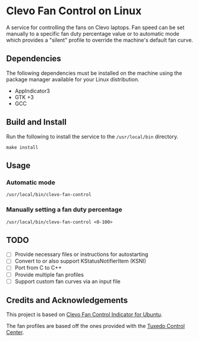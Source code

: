 # Clevo Fan Control on Linux

A service for controlling the fans on Clevo laptops.
Fan speed can be set manually to a specific fan duty percentage value
or to automatic mode which provides a "silent" profile to override the
machine's default fan curve.

## Dependencies

The following dependencies must be installed on the machine using the
package manager available for your Linux distribution.

- AppIndicator3
- GTK +3
- GCC

Build and Install
-----------------

Run the following to install the service to the `/usr/local/bin` directory.

```shell
make install
```

## Usage

### Automatic mode
`/usr/local/bin/clevo-fan-control`

### Manually setting a fan duty percentage

`/usr/local/bin/clevo-fan-control <0-100>`

## TODO
- [ ] Provide necessary files or instructions for autostarting
- [ ] Convert to or also support KStatusNotifierItem (KSNI)
- [ ] Port from C to C++
- [ ] Provide multiple fan profiles
- [ ] Support custom fan curves via an input file

## Credits and Acknowledgements

This project is based on 
[Clevo Fan Control Indicator for Ubuntu](https://github.com/SkyLandTW/clevo-indicator).

The fan profiles are based off the ones provided with the
[Tuxedo Control Center](https://github.com/tuxedocomputers/tuxedo-control-center/blob/master/src/common/models/TccFanTable.ts).
